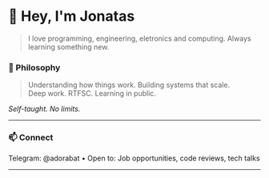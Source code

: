 # 👋 Hey, I'm Jonatas

> I love programming, engineering, eletronics and computing. Always learning something new.

### 💭 Philosophy

> Understanding how things work. Building systems that scale.  
> Deep work. RTFSC. Learning in public.

*Self-taught. No limits.*

---

### 📫 Connect

Telegram: @adorabat • Open to: Job opportunities, code reviews, tech talks

---
